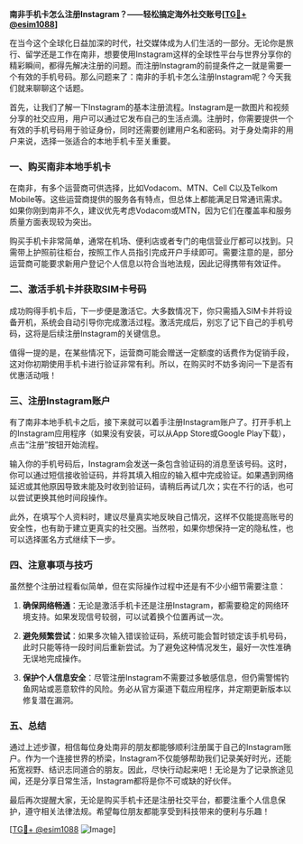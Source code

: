 **南非手机卡怎么注册Instagram？——轻松搞定海外社交账号[[TG💪+ @esim1088](https://t.me/s/esim1088)]**

在当今这个全球化日益加深的时代，社交媒体成为人们生活的一部分。无论你是旅行、留学还是工作在南非，想要使用Instagram这样的全球性平台与世界分享你的精彩瞬间，都得先解决注册的问题。而注册Instagram的前提条件之一就是需要一个有效的手机号码。那么问题来了：南非的手机卡怎么注册Instagram呢？今天我们就来聊聊这个话题。

首先，让我们了解一下Instagram的基本注册流程。Instagram是一款图片和视频分享的社交应用，用户可以通过它发布自己的生活点滴。注册时，你需要提供一个有效的手机号码用于验证身份，同时还需要创建用户名和密码。对于身处南非的用户来说，选择一张适合的本地手机卡至关重要。

### 一、购买南非本地手机卡

在南非，有多个运营商可供选择，比如Vodacom、MTN、Cell C以及Telkom Mobile等。这些运营商提供的服务各有特点，但总体上都能满足日常通讯需求。如果你刚到南非不久，建议优先考虑Vodacom或MTN，因为它们在覆盖率和服务质量方面表现较为突出。

购买手机卡非常简单，通常在机场、便利店或者专门的电信营业厅都可以找到。只需带上护照前往柜台，按照工作人员指引完成开户手续即可。需要注意的是，部分运营商可能要求新用户登记个人信息以符合当地法规，因此记得携带有效证件。

### 二、激活手机卡并获取SIM卡号码

成功购得手机卡后，下一步便是激活它。大多数情况下，你只需插入SIM卡并将设备开机，系统会自动引导你完成激活过程。激活完成后，别忘了记下自己的手机号码，这将是后续注册Instagram的关键信息。

值得一提的是，在某些情况下，运营商可能会赠送一定额度的话费作为促销手段，这对你初期使用手机卡进行验证非常有利。所以，在购买时不妨多询问一下是否有优惠活动哦！

### 三、注册Instagram账户

有了南非本地手机卡之后，接下来就可以着手注册Instagram账户了。打开手机上的Instagram应用程序（如果没有安装，可以从App Store或Google Play下载），点击“注册”按钮开始流程。

输入你的手机号码后，Instagram会发送一条包含验证码的消息至该号码。这时，你可以通过短信接收验证码，并将其填入相应的输入框中完成验证。如果遇到网络延迟或其他原因导致未能及时收到验证码，请稍后再试几次；实在不行的话，也可以尝试更换其他时间段操作。

此外，在填写个人资料时，建议尽量真实地反映自己情况，这样不仅能提高账号的安全性，也有助于建立更真实的社交圈。当然啦，如果你想保持一定的隐私性，也可以选择匿名方式继续下一步。

### 四、注意事项与技巧

虽然整个注册过程看似简单，但在实际操作过程中还是有不少小细节需要注意：

1. **确保网络畅通**：无论是激活手机卡还是注册Instagram，都需要稳定的网络环境支持。如果发现信号较弱，可以试着换个位置再试一次。
   
2. **避免频繁尝试**：如果多次输入错误验证码，系统可能会暂时锁定该手机号码，此时只能等待一段时间后重新尝试。为了避免这种情况发生，最好一次性准确无误地完成操作。

3. **保护个人信息安全**：尽管注册Instagram不需要过多敏感信息，但仍需警惕钓鱼网站或恶意软件的风险。务必从官方渠道下载应用程序，并定期更新版本以修复潜在漏洞。

### 五、总结

通过上述步骤，相信每位身处南非的朋友都能够顺利注册属于自己的Instagram账户。作为一个连接世界的桥梁，Instagram不仅能够帮助我们记录美好时光，还能拓宽视野、结识志同道合的朋友。因此，尽快行动起来吧！无论是为了记录旅途见闻，还是分享日常生活，Instagram都将是你不可或缺的好伙伴。

最后再次提醒大家，无论是购买手机卡还是注册社交平台，都要注重个人信息保护，遵守相关法律法规。希望每位朋友都能享受到科技带来的便利与乐趣！

[[TG💪+ @esim1088](https://t.me/s/esim1088) ![Image](https://i.postimg.cc/4NQfJmqS/Snipaste-2025-05-13-00-14-12.png)]